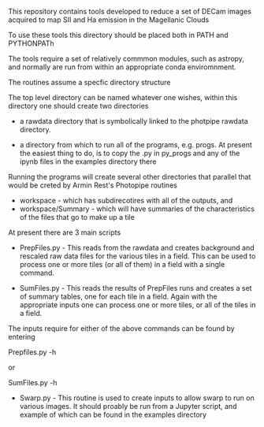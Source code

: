 This repository contains tools developed to reduce a set
of DECam images acquired to map SII and Ha emission in the 
Magellanic Clouds


To use these tools this directory should be placed both
in PATH and PYTHONPATh

The tools require a set of relatively commmon modules, such
as astropy, and normally are run from within an appropriate 
conda enviromnment.

The routines assume a specfic directory structure

The top level directory can be named whatever one wishes,
within this directory one should create two directories

* a rawdata directory that is symbolically linked to the
photpipe rawdata directory.  

* a directory from which to run all of the programs, e.g. progs.
At present the easiest thing to do, is to copy the .py in py\_progs
and any of the ipynb files in the examples directory there


Running the programs will create several other directories
that parallel that would be creted by Armin Rest's Photopipe routines

* workspace - which has subdirecotires with all of the outputs, and
* workspace/Summary - which will have summaries of the characteristics
of the files that go to make up a tile

At present there are 3 main scripts

* PrepFiles.py  -  This reads from the rawdata and creates background
and rescaled raw data files for the various tiles in a field.  This can
be used to process one or more tiles (or all of them) in a field with 
a single command.

* SumFiles.py -   This reads the results of PrepFiles runs and creates a
set of summary tables, one for each tile in a field.  Again with 
the appropriate inputs one can process one or more tiles, or all of the 
tiles in a field.

The inputs require for either of the above commands can be found by entering

Prepfiles.py -h 

or

SumFiles.py -h


* Swarp.py - This routine is used to create inputs to allow swarp to run
on various images.  It should proably be run from a Jupyter script,
and example of which can be found in the examples directory




